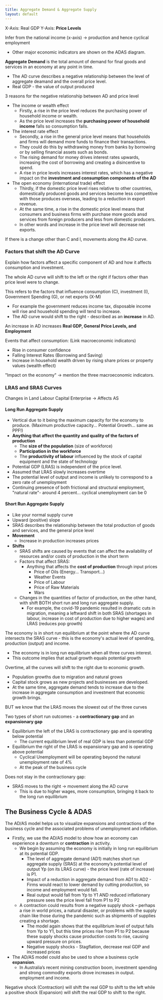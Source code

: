```yaml
---
title: Aggregate Demand & Aggregate Supply
layout: default
---
```

X-Axis: Real GDP
Y-Axis: **Price Levels**

Infer from the national income (x-axis) -> production and hence cyclical employment
- Other major economic indicators are shown on the ADAS diagram.

**Aggregate Demand** is the total amount of demand for final goods and services in an economy at any point in time.
- The AD curve describes a negative relationship between the level of aggregate deamand and the overall price level.
- Real GDP - the value of output produced

3 reasons for the negative relationship between AD and price level
- The income or wealth effect
	- Firstly, a rise in the price level reduces the purchasing power of household income or wealth.
	- As the price level increases the **purchasing power of household income** falls so consumption falls.
- The interest rate effect
	- Secondly, a rise in the general price level means that households and firms will demand more funds to finance their transactions.
	- They could do this by withdrawing money from banks by borrowing or by selling financial assets such as bonds.
	- The rising demand for money drives interest rates upwards, increasing the cost of borrowing and creating a disincentive to spend.
	- A rise in price levels increases interest rates, which has a negative impact on the **investment and consumption components of the AD**
- The open economy (international trade) effect
	- Thirdly, if the domestic price level rises relative to other countries, domestically produced goods and services become less competitive with those produces overseas, leading to a reduction in export revenue.
	- At the same time, a rise in the domestic price level means that consumers and business firms with purchase more goods ansd services from foreign producers and less from domestic producers.
	- In other words and increase in the price level will decrease net exports.

If there is a change other than C and I, movements along the AD curve.

### Factors that shift the AD Curve

Explain how factors affect a specific component of AD and how it affects consumption and investment.

The whole AD curve will shift to the left or the right if factors other than price level were to change.

This refers to the factors that influence consumption (C), investment (I), Government Spending (G), or net exports (X-M)
- For example the government reduces income tax, disposable income will rise and household spending will tend to increase.
- The AD curve would shift to the right - described as an **increase** in AD.

An increase in AD increases **Real GDP, General Price Levels, and Employment**

Events that affect consumption: (Link macroeconomic indicators)
- Rise in consumer confidence
- Falling Interest Rates (Borrowing and Saving)
- Increase in household wealth driven by rising share prices or property values (wealth effect)

"Impact on the economy" -> mention the three macroeconomic indicators.

### LRAS and SRAS Curves

Changes in Land Labour Capital Enterprise -> Affects AS

#### Long Run Aggregate Supply

- Vertical due to it being the maximum capacity for the economy to produce. (Maximum productive capacity... Potential Growth... same as PPF!)
- **Anything that affect the quantity and quality of the factors of production**
	- The **size of the population** (size of workforce)
	- **Participation in the workforce**
	- The **productivity of labour** influenced by the stock of capital equipment and the state of technology
- Potential GDP (LRAS) is independent of the price level.
- Assumed that LRAS slowly increases overtime
- The potential level of output and income is unlikely to correspond to a zero rate of unemployment
- Continuing presence of both frictional and structural employment, "natural rate"- around 4 percent... cyclical unemployment can be 0

#### Short Run Aggregate Supply

- Like your normal supply curve
- Upward (positive) slope
- SRAS describes the relationship between the total production of goods and services, and the general price level
- **Movement**
	- Increase in production increases prices
- **Shifts**
	- SRAS shifts are caused by events that can affect the availability of resources and/or costs of production in the short term
	- Factors that affect SRAS:
		- Anything that affects the **cost of production** through input prices
			- Price of Oils (Energy... Transport...)
			- Weather Events
			- Price of Labour
			- Price of Raw Materials
			- Wars
	- Changes in the quantities of factor of production, on the other hand, with shift BOTH short run and long run aggregate supply.
		- For example, the covid-19 pandemic resulted in dramatic cuts in migration, meaning a leftward shift in both SRAS (shortages in labour, increase in cost of production due to higher wages) and LRAS (reduces pop growth)


The economy is in short run equilibrium at the point where the AD curve intersects the SRAS curve - this is the economy's actual level of spending, production (output) and income.
- The economy is in long run equilibrium when all three curves interest.
- This outcome implies that actual growth equals potential growth

Overtime, all the curves will shift to the right due to economic growth.
- Population growths due to migration and natural grows
- Capital stock grows as new projects and businesses are developed.
- At the same time, aggregate demand tends to increase due to the increase in aggregate consumption and investment that economic growth brings.

BUT we know that the LRAS moves the slowest out of the three curves

Two types of short run outcomes - a **contractionary gap** and an **expansionary gap**
- Equilibrium the left of the LRAS is contractionary gap and is operating below potential
	- The current equilibrium level of real GDP is less than potential GDP
- Equilibrium the right of the LRAS is expansionary gap and is operating above potential
	- Cyclical Unemployment will be operating beyond the natural unemployment rate of 4%
	- At the peak of the business cycle

Does not stay in the contractionary gap:
- SRAS moves to the right -> movement along the AD curve
	- This is due to higher wages, more consumption, bringing it back to the long run equilibrium

## The Business Cycle & ADAS

The AD/AS model helps us to visualize expansions and contractions of the business cycle and the associated problems of unemployment and inflation.
- Firstly, we use the AD/AS model to show how an economy can experience a downturn or **contraction** in activity.
	- We begin by assuming the economy is initially in long run equilibrium at its potential GDP.
		- The level of aggregate demand (AD1) matches short run aggregate supply (SRAS) at the economy’s potential level of output Yp (on its LRAS curve) - the price level (rate of increase) is P1.
		- Impact of a reduction in aggregate demand from AD1 to AD2 - Firms would react to lower demand by cutting production, so income and employment would fall.
		- Real output would fall from Yp to Y1 AND reduced inflationary pressure sees the price level fall from P1 to P2
	- A contraction could results from a negative supply shock – perhaps a rise in world prices, a natural disaster, or problems with the supply chain like those during the pandemic such as shipments of supplies creating a shortage.
		- The model again shows that the equilibrium level of output falls from Yp to Y1, but this time prices rise from P1 to P2 because these supply shocks cause production costs to rise, causing upward pressure on prices.
		- Negative supply shocks - Stagflation, decrease real GDP and increased prices
- The AD/AS model could also be used to show a business cycle **expansion**.
	- In Australia’s recent mining construction boom, investment spending and strong commodity exports drove increases in output. employment and income.

Negative shock (Contraction) will shift the real GDP to shift to the left while a positive shock (Expansion) will shift the real GDP to shift to the right.